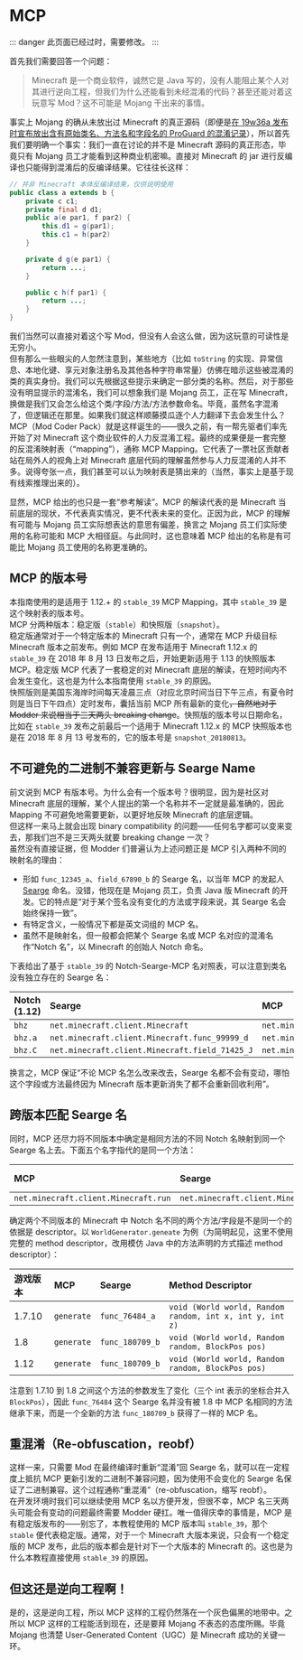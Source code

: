 # MCP

::: danger
此页面已经过时，需要修改。
:::

首先我们需要回答一个问题：

> Minecraft 是一个商业软件，诚然它是 Java 写的，没有人能阻止某个人对其进行逆向工程，但我们为什么还能看到未经混淆的代码？甚至还能对着这玩意写 Mod？这不可能是 Mojang 干出来的事情。

事实上 Mojang 的确从未放出过 Minecraft 的真正源码（即便是[在 19w36a 发布时宣布放出含有原始类名、方法名和字段名的 ProGuard 的混淆记录][ref-19w36a]），所以首先我们要明确一个事实：我们一直在讨论的并不是 Minecraft 源码的真正形态，毕竟只有 Mojang 员工才能看到这种商业机密嘛。直接对 Minecraft 的 jar 进行反编译也只能得到混淆后的反编译结果。它往往长这样：

[ref-19w36a]: https://www.minecraft.net/en-us/article/minecraft-snapshot-19w36a

```java
// 并非 Minecraft 本体反编译结果，仅供说明使用
public class a extends b {
    private c c1;
    private final d d1;
    public a(e par1, f par2) {
        this.d1 = g(par1);
        this.c1 = h(par2)
    }

    private d g(e par1) {
        return ...;
    }

    public c h(f par1) {
        return ...;
    }
}
```

我们当然可以直接对着这个写 Mod，但没有人会这么做，因为这玩意的可读性是无穷小。<!-- 0.999... = 1 -->  
但有那么一些眼尖的人忽然注意到，某些地方（比如 `toString` 的实现、异常信息、本地化键、享元对象注册名及其他各种字符串常量）仿佛在暗示这些被混淆的类的真实身份。我们可以先根据这些提示来确定一部分类的名称。然后，对于那些没有明显提示的混淆名，我们可以想象我们是 Mojang 员工，正在写 Minecraft，换做是我们又会怎么给这个类/字段/方法/方法参数命名。毕竟，虽然名字混淆了，但逻辑还在那里。如果我们就这样顺藤摸瓜逐个人力翻译下去会发生什么？  
MCP（Mod Coder Pack）就是这样诞生的——很久<!-- TODO 多久？ -->之前，有一帮先驱者们率先开始了对 Minecraft 这个商业软件的人力反混淆工程。最终的成果便是一套完整的反混淆映射表（“mapping”），通称 MCP Mapping。它代表了一票社区贡献者站在局外人的视角上对 Minecraft 底层代码的理解<black>虽然参与人力反混淆的人并不多</black>。说得夸张一点，我们甚至可以认为映射表是猜出来的（当然，事实上是基于现有线索推理出来的）。  

显然，MCP 给出的也只是一套“参考解读”。MCP 的解读代表的是 Minecraft 当前底层的现状，不代表真实情况，更不代表未来的变化。正因为此，MCP 的理解有可能与 Mojang 员工实际想表达的意思有偏差，换言之 Mojang 员工们实际使用的名称可能和 MCP 大相径庭。与此同时，这也意味着 MCP 给出的名称是有可能比 Mojang 员工使用的名称更准确的。

## MCP 的版本号

本指南使用的是适用于 1.12.+ 的 `stable_39` MCP Mapping，其中 `stable_39` 是这个映射表的版本号。  
MCP 分两种版本：稳定版（`stable`）和快照版（`snapshot`）。  
稳定版通常对于一个特定版本的 Minecraft 只有一个，通常在 MCP 升级目标 Minecraft 版本之前发布。例如 MCP 在发布适用于 Minecraft 1.12.x 的 `stable_39` 在 2018 年 8 月 13 日发布之后，开始更新适用于 1.13 的快照版本 MCP。稳定版 MCP 代表了一套稳定的对 Minecraft 底层的解读，在短时间内不会发生变化，这也是为什么本指南使用 `stable_39` 的原因。  
快照版则是美国东海岸时间每天凌晨三点（对应北京时间当日下午三点，有夏令时则是当日下午四点）定时发布，囊括当前 MCP 所有最新的变化~~，自然地对于 Modder 来说相当于三天两头 breaking change~~。快照版的版本号以日期命名，比如在 `stable_39` 发布之前最后一个适用于 Minecraft 1.12.x 的 MCP 快照版本也是在 2018 年 8 月 13 号发布的，它的版本号是 `snapshot_20180813`。

## 不可避免的二进制不兼容更新与 Searge Name

前文说到 MCP 有版本号。为什么会有一个版本号？很明显，因为是社区对 Minecraft 底层的理解，某个人提出的第一个名称并不一定就是最准确的，因此 Mapping 不可避免地需要更新，以更好地反映 Minecraft 的底层逻辑。  
但这样一来马上就会出现 binary compatibility 的问题——任何名字都可以变来变去，那我们岂不是三天两头就要 breaking change 一次？  
虽然没有直接证据，但 Modder 们普遍认为上述问题正是 MCP 引入两种不同的映射名的理由：

  - 形如 `func_12345_a`、`field_67890_b` 的 Searge 名，以当年 MCP 的发起人 [Searge][ref-searge] 命名。没错，他现在是 Mojang 员工，负责 Java 版 Minecraft 的开发。它的特点是“对于某个签名没有变化的方法或字段来说，其 Searge 名会始终保持一致”。
  - 有特定含义，一般情况下都是英文词组的 MCP 名。
  - 虽然不是映射名，但一般都会把某个 Searge 名或 MCP 名对应的混淆名作“Notch 名”，以 Minecraft 的创始人 Notch 命名。

[ref-searge]: https://minecraft.gamepedia.com/Searge

下表给出了基于 `stable_39` 的 Notch-Searge-MCP 名对照表，可以注意到类名没有独立存在的 Searge 名：

| Notch (1.12) | Searge                                         | MCP                                      |
| :----------- | :--------------------------------------------- | :--------------------------------------- |
| `bhz`        | `net.minecraft.client.Minecraft`               | `net.minecraft.client.Minecraft`         |
| `bhz.a`      | `net.minecraft.client.Minecraft.func_99999_d`  | `net.minecraft.client.Minecraft.run`     |
| `bhz.C`      | `net.minecraft.client.Minecraft.field_71425_J` | `net.minecraft.client.Minecraft.running` |

换言之，MCP 保证“不论 MCP 名怎么改来改去，Searge 名都不会有变动，哪怕这个字段或方法最终因为 Minecraft 版本更新消失了都不会重新回收利用”。

## 跨版本匹配 Searge 名

同时，MCP 还尽力将不同版本中确定是相同方法的不同 Notch 名映射到同一个 Searge 名上去。下面五个名字指代的是同一个方法：

| MCP                                  | Searge                                        | 1.12 Notch | 1.11.2 Notch | 1.10 Notch |
| :----------------------------------- | :-------------------------------------------- | :--------- | :----------- | :--------- |
| `net.minecraft.client.Minecraft.run` | `net.minecraft.client.Minecraft.func_99999_d` | `bhz.a`    | `bes.a`      | `bcx.a`    |

确定两个不同版本的 Minecraft 中 Notch 名不同的两个方法/字段是不是同一个的依据是 descriptor。以 `WorldGenerator.geneate` 为例（为简明起见，这里不使用完整的 method descriptor，改用模仿 Java 中的方法声明的方式描述 method descriptor）：

| 游戏版本 |MCP       |Searge         |Method Descriptor                                       |
| :------ |:------   |:------        |:------                                                 |
| 1.7.10  |`generate`|`func_76484_a` |`void (World world, Random random, int x, int y, int z)`|
| 1.8     |`generate`|`func_180709_b`|`void (World world, Random random, BlockPos pos)`       |
| 1.12    |`generate`|`func_180709_b`|`void (World world, Random random, BlockPos pos)`       |

注意到 1.7.10 到 1.8 之间这个方法的参数发生了变化（三个 int 表示的坐标合并入 `BlockPos`），因此 `func_76484` 这个 Searge 名并没有被 1.8 中 MCP 名相同的方法继承下来，而是一个全新的方法 `func_180709_b` 获得了一样的 MCP 名。

## 重混淆（Re-obfuscation，reobf）

这样一来，只需要 Mod 在最终编译时重新“混淆”回 Searge 名，就可以在一定程度上抵抗 MCP 更新引发的二进制不兼容问题，因为使用不会变化的 Searge 名保证了二进制兼容。这个过程通称“重混淆”（re-obfuscation，缩写 reobf）。  
在开发环境时我们可以继续使用 MCP 名以方便开发，但很不幸，MCP 名三天两头可能会有变动的问题最终需要 Modder 硬扛。唯一值得庆幸的事情是，MCP 是有稳定版发布的——别忘了，本教程使用的 MCP 版本叫 `stable_39`，那个 `stable` 便代表稳定版。通常，对于一个 Minecraft 大版本来说，只会有一个稳定版的 MCP 发布，此后的版本都会是针对下一个大版本的 Minecraft 的。这也是为什么本教程直接使用 `stable_39` 的原因。

## 但这还是逆向工程啊！

是的，这是逆向工程，所以 MCP 这样的工程仍然落在一个灰色偏黑的地带中。之所以 MCP 这样的工程能活到现在，还是要拜 Mojang 不表态的态度所赐。毕竟 Mojang 也清楚 User-Generated Content（UGC）是 Minecraft 成功的关键一环。

